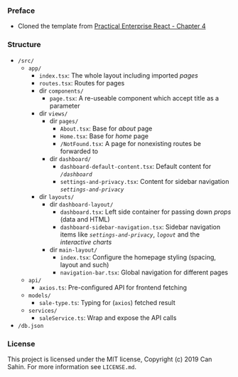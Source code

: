 
### Preface

- Cloned the template from [Practical Enterprise React - Chapter 4](https://github.com/webmasterdevlin/practical-enterprise-react/tree/master/chapter-4/starter-boilerplate)

### Structure

- `/src/`
  - `app/`
    - `index.tsx`: The whole layout including imported *pages*
    - `routes.tsx`: Routes for pages
    - dir `components/`
      - `page.tsx`: A re-useable component which accept title as a parameter
    - dir `views/`
      - dir `pages/`
        - `About.tsx`: Base for *about* page
        - `Home.tsx`: Base for *home* page
        - `/NotFound.tsx`: A page for nonexisting routes be forwarded to
      - dir `dashboard/`
        - `dashboard-default-content.tsx`: Default content for *`/dashboard`*
        - `settings-and-privacy.tsx`: Content for sidebar navigation *`settings-and-privacy`*
    - dir `layouts/`
      - dir `dashboard-layout/`
        - `dashboard.tsx`: Left side container for passing down *props* (data and HTML)
        - `dashboard-sidebar-navigation.tsx`: Sidebar navigation items like *`settings-and-privacy`*, *`logout`* and the *interactive charts*
      - dir `main-layout/`
        - `index.tsx`: Configure the homepage styling (spacing, layout and such)
        - `navigation-bar.tsx`: Global navigation for different pages
  - `api/`
    - `axios.ts`: Pre-configured API for frontend fetching
  - `models/`
    - `sale-type.ts`: Typing for (`axios`) fetched result
  - `services/`
    - `saleService.ts`: Wrap and expose the API calls
- `/db.json`

### License

This project is licensed under the MIT license, Copyright (c) 2019 Can Sahin.
For more information see `LICENSE.md`.
